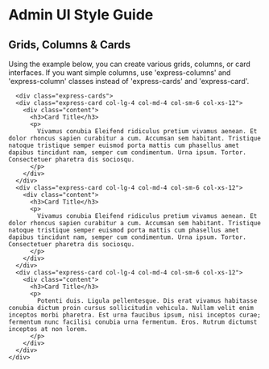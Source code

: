 # Admin UI Style Guide

## Grids, Columns & Cards

Using the example below, you can create various grids, columns, or card interfaces. If you want simple columns, use 'express-columns' and 'express-column' classes instead of 'express-cards' and 'express-card'.

```
  <div class="express-cards">
  <div class="express-card col-lg-4 col-md-4 col-sm-6 col-xs-12">
    <div class="content">
      <h3>Card Title</h3>
      <p>
        Vivamus conubia Eleifend ridiculus pretium vivamus aenean. Et dolor rhoncus sapien curabitur a cum. Accumsan sem habitant. Tristique natoque tristique semper euismod porta mattis cum phasellus amet dapibus tincidunt nam, semper cum condimentum. Urna ipsum. Tortor. Consectetuer pharetra dis sociosqu.
      </p>
    </div>
  </div>
  <div class="express-card col-lg-4 col-md-4 col-sm-6 col-xs-12">
    <div class="content">
      <h3>Card Title</h3>
      <p>
        Vivamus conubia Eleifend ridiculus pretium vivamus aenean. Et dolor rhoncus sapien curabitur a cum. Accumsan sem habitant. Tristique natoque tristique semper euismod porta mattis cum phasellus amet dapibus tincidunt nam, semper cum condimentum. Urna ipsum. Tortor. Consectetuer pharetra dis sociosqu.
      </p>
    </div>
  </div>
  <div class="express-card col-lg-4 col-md-4 col-sm-6 col-xs-12">
    <div class="content">
      <h3>Card Title</h3>
      <p>
        Potenti duis. Ligula pellentesque. Dis erat vivamus habitasse conubia dictum proin cursus sollicitudin vehicula. Nullam velit enim inceptos morbi pharetra. Est urna faucibus ipsum, nisi inceptos curae; fermentum nunc facilisi conubia urna fermentum. Eros. Rutrum dictumst inceptos at non lorem.
      </p>
    </div>
  </div>
</div>
```
